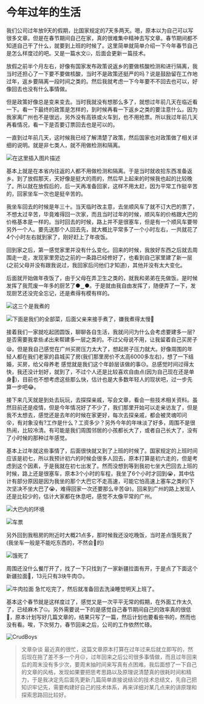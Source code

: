 # 今年过年的生活

我们公司过年放9天的假期，比国家规定的7天多两天。嗯，原本以为自己可以写很多文章。但是在春节期间自己在家，真的很难集中精神去写文章。春节期间都不知道自己干了什么，就要到上班的时候了。这里简单就简单介绍一下今年春节自己是怎么样度过的吧。又是一篇水文🤐，后面会更新一篇技术。



放假之前半个月左右，好像有国家发布政策说返乡的要做核酸检测和进行隔离，我当时还担心了一下要不要做核酸，当时不是政策还挺严的吗？说是鼓励留在工作地过年，返乡要隔离一段时间之类的。然后我就考虑一下今年要不不回去也可以，好像回去也没有什么事情做。



但是政策好像总是变来变去。当时我就没有想那么多了，就想过年前几天在临近看一下。看一下最终的政策是怎样的，到时候再看一下返乡之类的要注意什么。因为我家离广州也不是很远，另外没有高铁或火车到，也不用抢票。所以我过年前几天再看情况，看一下是否要订票回去也是可以的。



一直到过年前几天，这时候我已经了解清楚了政策，然后国家也对政策做了相关详细的说明。就是非七类人，就不用做检测和隔离。

![在这里插入图片描述](https://img-blog.csdnimg.cn/20210308091354820.jpg)

基本上就是在本省内往返的人都不用做检测和隔离。于是当时就收拾东西准备返乡。到了放假那天，天好像是挺大的雨的，然后早上起来的时候我也起的比较晚了。所以就在放假后的，后一天再准备回家，这样不用太赶，因为平常工作挺辛苦的，回家坐车一次也是挺辛苦的。



我坐车回去的时候是年三十。当天临时改主意，去坐顺风车了就不订大巴的票了，不想太过辛苦，毕竟难得回一次家，而且当时过年的时候，顺风车的价格跟大巴的价格基本是一样的。当时回去的时候，路上并不是很塞车，但是有一个顺风车要带另外一个人。要先送那个人回去先，就大概比平常多了一个小时左右，一共就花了4个小时左右就到家了，刚好赶上了年夜饭。



回到家之后，第一感觉家里并没有什么变化。回来的时候，我放好东西之后就去周围走一走，发现家里旁边之前的一条路已经修好了，也看到自己家里建了新一层(之前父母并没有跟我说过，我回家后问他们才知道)，其他并没有太大变化。



后面就开始做年夜饭了，由于父母在弄卫生之类的，就我和弟弟在先做饭。是时候发挥了我荒废一年多的厨艺了●‿●。于是就由我自由发挥了，随便弄了一下，发现厨艺还没完全忘记，还是煮得有模有样的。



![这三个是我煮的](https://img-blog.csdnimg.cn/20210308091731581.jpeg)



![下面是我们的全部菜，后面父亲来接手煮了，嫌我煮得太慢🤣](https://img-blog.csdnimg.cn/20210308091744712.jpeg)

接着我们一家就吃起团圆饭，聊聊各自生活，我就问问为什么会考虑要建多一层?是否需要我拿些💰出来帮建多一层之类的。不过父母说不用，让我留着自己买房子😪。但是我自己感觉在广州买房压力太大了，想起房子压力就大。好像周围的年轻人都在我们老家的县城买了房(我们那里房价不太高6000多左右)，想了一下结婚，买房，给父母养老 感觉就是我们这个年龄层该做的事😥。总感觉时间过得太快，我还没计划好，就到了，不过个人还是比较喜欢自由点(因为自己现在还是单身🐶)，目前也不想考虑这些那么快，估计也是大多数年轻人的现状吧，过一步先算一步吧😂。



接下来几天就是到处去玩玩，去探探亲戚，写会文章，看会一些技术相关资料。虽然目前还是疫情，但是今年情况好了不少了，我们那里开始可以走亲访友了，但是我不太想去，感觉还是去年的时候在家更好，每次去探亲戚，都会被灵魂叩问😵，有对象没有?工作是什么？工资多少？另外今年的年味淡了好多，周围不是很热闹，比较冷清。有可能是我们周围邻居的小孩都长大了，或者自己长大了，没有了小时候的那种过年感觉。



基本上过年就这些事情了，后面很快就又到了上班的时候了。国家规定的上班时间应该是初七，所以我预计初六的时候会很多人回去，原本打算是初六走的，但是考虑到这个因素，于是我就在初七出发了。然而没想到等到我初七坐大巴回去上班的时候，路上还是很塞车，原本3个小时的车程，我坐了6个小时才回到😭，其中估计有部分原因是因为我坐的那个大巴它不走高速，可能它怕高速上塞车之类的(下次坚决不坐大巴了😭，难得回家一次还要那么辛苦😪)。回来到广州的路上发现人还是比较少的，估计大家都在休息吧，感觉不太像平常的广州。



![大巴内的环境](https://img-blog.csdnimg.cn/20210308091824258.jpeg)

![车票](https://img-blog.csdnimg.cn/20210308091928642.jpeg)




另外回到我租房的附近时大概21点多，那时候我还没吃晚饭，当时差点饿死我了(我坐车一般是不能吃东西的，不然会🤮的)

![饿死了](https://img-blog.csdnimg.cn/20210308092011205.gif)

周围还没什么餐厅开了，找了一下只找到了一家新疆拉面有开，于是点了下面这个新疆拉面🍜，13元只有3块牛肉🙃。



![牛肉拉面](https://img-blog.csdnimg.cn/20210308092028406.jpeg)
急忙吃完了，然后就准备回去洗澡睡觉明天上班了。

基本这个春节就是这样度过了，感觉又是一次平平无常的假期，在外面工作太久了，已经麻木了🤐。另外需要说一下的是感觉自己春节期间自己的效率真的很低🙁，原本计划写好几篇文章的，结果只写了一篇，然后计划也要看些书的，然而也没有看。唉，下次努力，春节回来之后，公司的工作依然忙碌。

![CrudBoys](https://img-blog.csdnimg.cn/20210211230735297.png)
>文章杂谈
>最近真的很忙，这篇文章原本打算在过年过来后就立即写的，然后现在拖了差不多一个月😖，过年回来之后公司很多事情做，而且过年回来后的周末没有多少次，要周末抽时间来写真有点困难。我后面想了一下自己的文章的风格，发现如果要把思考思路以及原理说清楚真的很耗时间和精力，于是我决定先后面先更新几篇简单直接说结论的技术总结文，先自己把知识牢记先，需要构建好自己的技术体系，再来详细对某几点来的讲原理和探索思路回比较好。